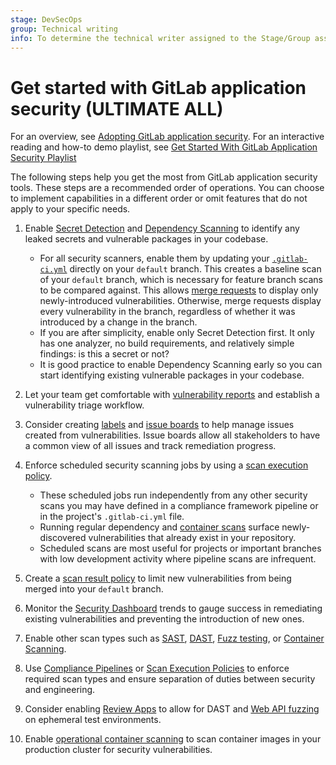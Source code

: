 ```yaml
---
stage: DevSecOps
group: Technical writing
info: To determine the technical writer assigned to the Stage/Group associated with this page, see https://about.gitlab.com/handbook/product/ux/technical-writing/#assignments
---
```


# Get started with GitLab application security **(ULTIMATE ALL)**

<i class="fa fa-youtube-play youtube" aria-hidden="true"></i>
For an overview, see [Adopting GitLab application security](https://www.youtube.com/watch?v=5QlxkiKR04k).
<i class="fa fa-youtube-play youtube" aria-hidden="true"></i>
For an interactive reading and how-to demo playlist, see [Get Started With GitLab Application Security Playlist](https://www.youtube.com/playlist?list=PL05JrBw4t0KrUrjDoefSkgZLx5aJYFaF9)

The following steps help you get the most from GitLab application security tools. These steps are a recommended order of operations. You can choose to implement capabilities in a different order or omit features that do not apply to your specific needs.

1. Enable [Secret Detection](secret_detection/index.md) and [Dependency Scanning](dependency_scanning/index.md)
   to identify any leaked secrets and vulnerable packages in your codebase.

   - For all security scanners, enable them by updating your [`.gitlab-ci.yml`](../../ci/yaml/gitlab_ci_yaml.md) directly on your `default` branch. This creates a baseline scan of your `default` branch, which is necessary for
   feature branch scans to be compared against. This allows [merge requests](../project/merge_requests/index.md)
   to display only newly-introduced vulnerabilities. Otherwise, merge requests display every
   vulnerability in the branch, regardless of whether it was introduced by a change in the branch.
   - If you are after simplicity, enable only Secret Detection first. It only has one analyzer,
   no build requirements, and relatively simple findings: is this a secret or not?
   - It is good practice to enable Dependency Scanning early so you can start identifying existing
   vulnerable packages in your codebase.
1. Let your team get comfortable with [vulnerability reports](vulnerability_report/index.md) and
   establish a vulnerability triage workflow.
1. Consider creating [labels](../project/labels.md) and [issue boards](../project/issue_board.md) to
   help manage issues created from vulnerabilities. Issue boards allow all stakeholders to have a
   common view of all issues and track remediation progress.
1. Enforce scheduled security scanning jobs by using a [scan execution policy](policies/scan-execution-policies.md).
   - These scheduled jobs run independently from any other security scans you may have defined in a compliance framework pipeline or in the project's `.gitlab-ci.yml` file.
   - Running regular dependency and [container scans](container_scanning/index.md) surface newly-discovered vulnerabilities that already exist in your repository.
   - Scheduled scans are most useful for projects or important branches with low development activity where pipeline scans are infrequent.
1. Create a [scan result policy](policies/index.md) to limit new vulnerabilities from being merged
   into your `default` branch.
1. Monitor the [Security Dashboard](security_dashboard/index.md) trends to gauge success in
   remediating existing vulnerabilities and preventing the introduction of new ones.
1. Enable other scan types such as [SAST](sast/index.md), [DAST](dast/index.md),
   [Fuzz testing](coverage_fuzzing/index.md), or [Container Scanning](container_scanning/index.md).
1. Use [Compliance Pipelines](../group/compliance_frameworks.md#compliance-pipelines)
   or [Scan Execution Policies](policies/scan-execution-policies.md) to enforce required scan types
   and ensure separation of duties between security and engineering.
1. Consider enabling [Review Apps](../../development/testing_guide/review_apps.md) to allow for DAST
   and [Web API fuzzing](api_fuzzing/index.md) on ephemeral test environments.
1. Enable [operational container scanning](../../user/clusters/agent/vulnerabilities.md) to scan
   container images in your production cluster for security vulnerabilities.
